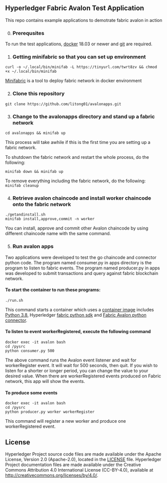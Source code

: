 [//]: # (SPDX-License-Identifier: CC-BY-4.0)

## Hyperledger Fabric Avalon Test Application

This repo contains example applications to demotrate fabric avalon in action

0. ### Prerequsites

To run the test applications, [docker](https://www.docker.com/) 18.03 or newer and [git](https://git-scm.com/) are required.

1. ### Getting minifabric so that you can set up environment

```curl -o ~/.local/bin/minifab -L https://tinyurl.com/twrt8zv && chmod +x ~/.local/bin/minifab```

[Minifabric](https://github.com/litong01/minifabric) is a tool to deploy fabric network in docker environment

2. ### Clone this repository

```git clone https://github.com/litong01/avalonapps.git```

3. ### Change to the avalonapps directory and stand up a fabric network

```cd avalonapps && minifab up```

This process will take awhile if this is the first time you are setting up
a fabric network. 

To shutdown the fabric network and restart the whole process, do the following:

```minifab down && minifab up```

To remove everything including the fabric network, do the following:
```minifab cleanup```

4. ### Retrieve avalon chaincode and install worker chaincode onto the fabric network
```
./getandinstall.sh
minifab install,approve,commit -n worker
```

You can install, approve and commit other Avalon chaincode by using different chaincode
name with the same command.

5. ### Run avalon apps

Two applications were developed to test the go chaincode and connector python
code. The program named consumer.py in apps directory is the program to
listen to fabric events. The program named producer.py in apps was developed
to submit transactions and query against fabric blockchain network.

#### To start the container to run these programs:
```
./run.sh
```
This command starts a container which uses a [container image](https://hub.docker.com/repository/docker/hfrd/tongpy) includes [Python 3.8](https://www.python.org/downloads/release/python-380/), Hyperledger [fabric
python sdk](https://github.com/hyperledger/fabric-sdk-py) and [Fabric Avalon python connector](https://github.com/hyperledger/avalon/tree/master/sdk/avalon_sdk/fabric).

#### To listen to event workerRegistered, execute the following command
```
docker exec -it avalon bash
cd /pysrc
python consumer.py 500
```
The above command runs the Avalon event listener and wait for workerRegister event. It
will wait for 500 seconds, then quit. If you wish to listen for a shorter or longer
period, you can change the value to your desired value. When there are workerRegistered
events produced on Fabric network, this app will show the events.

#### To produce some events

```
docker exec -it avalon bash
cd /pysrc
python producer.py worker workerRegister
```

This command will register a new worker and produce one workerRegistered event.

## License <a name="license"></a>

Hyperledger Project source code files are made available under the Apache
License, Version 2.0 (Apache-2.0), located in the [LICENSE](LICENSE) file.
Hyperledger Project documentation files are made available under the Creative
Commons Attribution 4.0 International License (CC-BY-4.0), available at http://creativecommons.org/licenses/by/4.0/.
